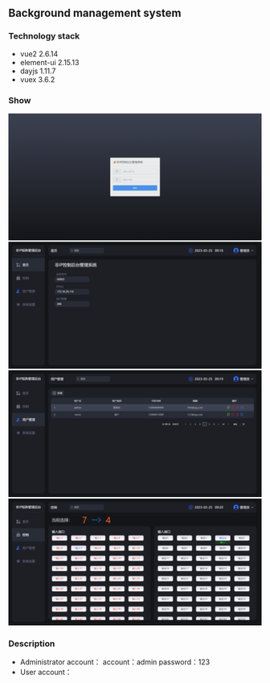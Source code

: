## Background management system

### Technology stack

- vue2 2.6.14
- element-ui 2.15.13
- dayjs 1.11.7
- vuex 3.6.2

### Show

![avatar](/public/%E7%99%BB%E5%BD%95.png)
![avatar](/public//%E9%A6%96%E9%A1%B5.png)
![avatar](/public/%E7%94%A8%E6%88%B7.png)
![avatar](/public/%E6%8E%A7%E5%88%B6.png)

### Description

- Administrator account：
  account：admin
  password：123
- User account：
